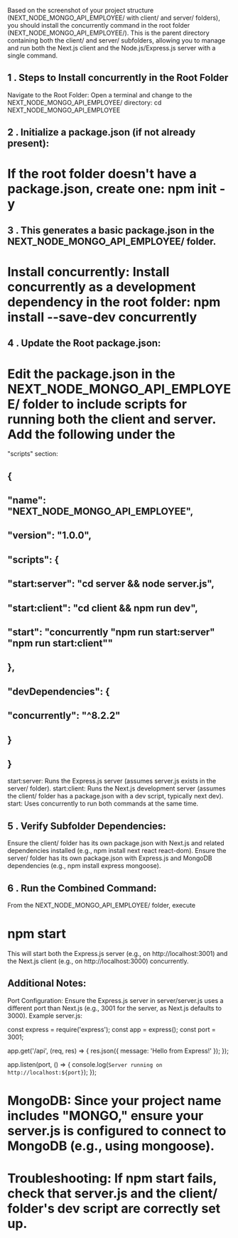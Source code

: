Based on the screenshot of your project structure (NEXT_NODE_MONGO_API_EMPLOYEE/ with client/ and server/ folders), you should install the concurrently command in the root folder (NEXT_NODE_MONGO_API_EMPLOYEE/). This is the parent directory containing both the client/ and server/ subfolders, allowing you to manage and run both the Next.js client and the Node.js/Express.js server with a single command.

## 1 . Steps to Install concurrently in the Root Folder

Navigate to the Root Folder:
Open a terminal and change to the NEXT_NODE_MONGO_API_EMPLOYEE/ directory: cd NEXT_NODE_MONGO_API_EMPLOYEE

## 2 . Initialize a package.json (if not already present):

# If the root folder doesn't have a package.json, create one: npm init -y

## 3 . This generates a basic package.json in the NEXT_NODE_MONGO_API_EMPLOYEE/ folder.
# Install concurrently: Install concurrently as a development dependency in the root folder: npm install --save-dev concurrently

## 4 . Update the Root package.json:
# Edit the package.json in the NEXT_NODE_MONGO_API_EMPLOYEE/ folder to include scripts for running both the client and server. Add the following under the 
"scripts" section:

## {
  ## "name": "NEXT_NODE_MONGO_API_EMPLOYEE",
##   "version": "1.0.0",
##   "scripts": {
   ##  "start:server": "cd server && node server.js",
  ## "start:client": "cd client && npm run dev",
   ##  "start": "concurrently \"npm run start:server\" \"npm run start:client\""
 ##  },
 ##  "devDependencies": {
  ##   "concurrently": "^8.2.2"
 ## }
## }

start:server: Runs the Express.js server (assumes server.js exists in the server/ folder).
start:client: Runs the Next.js development server (assumes the client/ folder has a package.json with a dev script, typically next dev).
start: Uses concurrently to run both commands at the same time.

## 5 . Verify Subfolder Dependencies:

Ensure the client/ folder has its own package.json with Next.js and related dependencies installed (e.g., npm install next react react-dom).
Ensure the server/ folder has its own package.json with Express.js and MongoDB dependencies (e.g., npm install express mongoose).


## 6 . Run the Combined Command:
From the NEXT_NODE_MONGO_API_EMPLOYEE/ folder, execute

# npm start

This will start both the Express.js server (e.g., on http://localhost:3001) and the Next.js client (e.g., on http://localhost:3000) concurrently.


## Additional Notes:

Port Configuration: Ensure the Express.js server in server/server.js uses a different port than Next.js (e.g., 3001 for the server, as Next.js defaults to 3000). Example server.js:

const express = require('express');
const app = express();
const port = 3001;

app.get('/api', (req, res) => {
  res.json({ message: 'Hello from Express!' });
});

app.listen(port, () => {
  console.log(`Server running on http://localhost:${port}`);
});

# MongoDB: Since your project name includes "MONGO," ensure your server.js is configured to connect to MongoDB (e.g., using mongoose).
# Troubleshooting: If npm start fails, check that server.js and the client/ folder's dev script are correctly set up.
